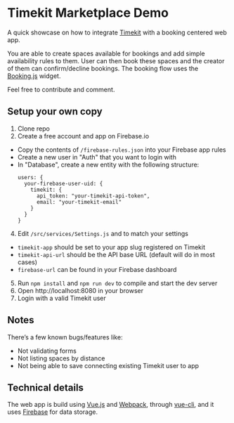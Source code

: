 # Timekit Marketplace Demo

A quick showcase on how to integrate [Timekit](http://timekit.io) with a booking centered web app.

You are able to create spaces available for bookings and add simple availability rules to them. User can then book these spaces and the creator of them can confirm/decline bookings.
The booking flow uses the [Booking.js](http://booking.timekit.io) widget.

Feel free to contribute and comment.

## Setup your own copy
1. Clone repo
2. Create a free account and app on Firebase.io
  - Copy the contents of `/firebase-rules.json` into your Firebase app rules
  - Create a new user in "Auth" that you want to login with
  - In "Database", create a new entity with the following structure:
    ```
    users: {
      your-firebase-user-uid: {
        timekit: {
          api_token: "your-timekit-api-token",
          email: "your-timekit-email"
        }
      }
    }
    ```
4. Edit `/src/services/Settings.js` and to match your settings
  - `timekit-app` should be set to your app slug registered on Timekit
  - `timekit-api-url` should be the API base URL (default will do in most cases)
  - `firebase-url` can be found in your Firebase dashboard
5. Run `npm install` and `npm run dev` to compile and start the dev server
6. Open http://localhost:8080 in your browser
7. Login with a valid Timekit user

## Notes
There’s a few known bugs/features like:
- Not validating forms
- Not listing spaces by distance
- Not being able to save connecting existing Timekit user to app

## Technical details
The web app is build using [Vue.js](http://vuejs.org) and [Webpack](http://webpack.github.io), through [vue-cli](https://github.com/vuejs/vue-cli), and it uses [Firebase](https://www.firebase.com) for data storage.

